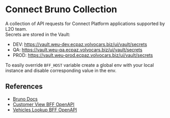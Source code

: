 # Connect Bruno Collection

A collection of API requests for Connect Platform applications supported by L2O team.   
Secrets are stored in the Vault:
- DEV: https://vault.weu-dev.ecpaz.volvocars.biz/ui/vault/secrets
- QA: https://vault.weu-qa.ecpaz.volvocars.biz/ui/vault/secrets
- PROD: https://vault.weu-prod.ecpaz.volvocars.biz/ui/vault/secrets

To easily override `BFF_HOST` variable create a global env with your local instance and disable corresponding value in the env.

## References
- [Bruno Docs](https://docs.usebruno.com/)
- [Customer View BFF OpenAPI](https://backstage.volvocars.biz/catalog/default/api/connect-customer-bff-api/definition)
- [Vehicles Lookup BFF OpenAPI](https://backstage.volvocars.biz/catalog/default/api/connect-vehicles-bff-api/definition)